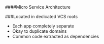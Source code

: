 ####Micro Service Architecture

###Located in dedicated VCS roots

* Each app completely separate
* Okay to duplicate domains
* Common code extracted as dependencies
